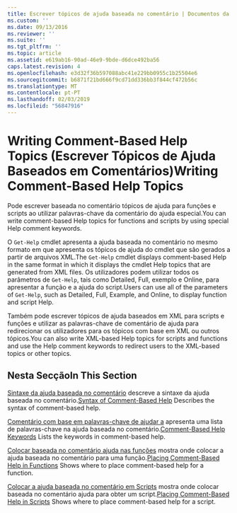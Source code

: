 ```yaml
---
title: Escrever tópicos de ajuda baseada no comentário | Documentos da Microsoft
ms.custom: ''
ms.date: 09/13/2016
ms.reviewer: ''
ms.suite: ''
ms.tgt_pltfrm: ''
ms.topic: article
ms.assetid: e619ab16-90ad-46e9-9bde-d6dce492ba56
caps.latest.revision: 4
ms.openlocfilehash: e3d32f36b597088abc41e229bb0955c1b25504e6
ms.sourcegitcommit: b6871f21bd666f9cd71dd336bb3f844cf472b56c
ms.translationtype: MT
ms.contentlocale: pt-PT
ms.lasthandoff: 02/03/2019
ms.locfileid: "56847916"
---
```

# <a name="writing-comment-based-help-topics"></a><span data-ttu-id="75b12-102">Writing Comment-Based Help Topics (Escrever Tópicos de Ajuda Baseados em Comentários)</span><span class="sxs-lookup"><span data-stu-id="75b12-102">Writing Comment-Based Help Topics</span></span>

<span data-ttu-id="75b12-103">Pode escrever baseada no comentário tópicos de ajuda para funções e scripts ao utilizar palavras-chave da comentário do ajuda especial.</span><span class="sxs-lookup"><span data-stu-id="75b12-103">You can write comment-based Help topics for functions and scripts by using special Help comment keywords.</span></span>

 <span data-ttu-id="75b12-104">O `Get-Help` cmdlet apresenta a ajuda baseada no comentário no mesmo formato em que apresenta os tópicos de ajuda do cmdlet que são gerados a partir de arquivos XML.</span><span class="sxs-lookup"><span data-stu-id="75b12-104">The `Get-Help` cmdlet displays comment-based Help in the same format in which it displays the cmdlet Help topics that are generated from XML files.</span></span> <span data-ttu-id="75b12-105">Os utilizadores podem utilizar todos os parâmetros de `Get-Help`, tais como Detailed, Full, exemplo e Online, para apresentar a função e a ajuda do script.</span><span class="sxs-lookup"><span data-stu-id="75b12-105">Users can use all of the parameters of `Get-Help`, such as Detailed, Full, Example, and Online, to display function and script Help.</span></span>

 <span data-ttu-id="75b12-106">Também pode escrever tópicos de ajuda baseados em XML para scripts e funções e utilizar as palavras-chave de comentário de ajuda para redirecionar os utilizadores para os tópicos com base em XML ou outros tópicos.</span><span class="sxs-lookup"><span data-stu-id="75b12-106">You can also write XML-based Help topics for scripts and functions and use the Help comment keywords to redirect users to the XML-based topics or other topics.</span></span>

## <a name="in-this-section"></a><span data-ttu-id="75b12-107">Nesta Secção</span><span class="sxs-lookup"><span data-stu-id="75b12-107">In This Section</span></span>

 <span data-ttu-id="75b12-108">[Sintaxe da ajuda baseada no comentário](./syntax-of-comment-based-help.md) descreve a sintaxe da ajuda baseada no comentário.</span><span class="sxs-lookup"><span data-stu-id="75b12-108">[Syntax of Comment-Based Help](./syntax-of-comment-based-help.md) Describes the syntax of comment-based help.</span></span>

 <span data-ttu-id="75b12-109">[Comentário com base em palavras-chave de ajudar a](./comment-based-help-keywords.md) apresenta uma lista de palavras-chave na ajuda baseada no comentário.</span><span class="sxs-lookup"><span data-stu-id="75b12-109">[Comment-Based Help Keywords](./comment-based-help-keywords.md) Lists the keywords in comment-based help.</span></span>

 <span data-ttu-id="75b12-110">[Colocar baseada no comentário ajuda nas funções](./placing-comment-based-help-in-functions.md) mostra onde colocar a ajuda baseada no comentário para uma função.</span><span class="sxs-lookup"><span data-stu-id="75b12-110">[Placing Comment-Based Help in Functions](./placing-comment-based-help-in-functions.md) Shows where to place comment-based help for a function.</span></span>

 <span data-ttu-id="75b12-111">[Colocar a ajuda baseada no comentário em Scripts](./placing-comment-based-help-in-scripts.md) mostra onde colocar baseada no comentário ajuda para obter um script.</span><span class="sxs-lookup"><span data-stu-id="75b12-111">[Placing Comment-Based Help in Scripts](./placing-comment-based-help-in-scripts.md) Shows where to place comment-based help for a script.</span></span>